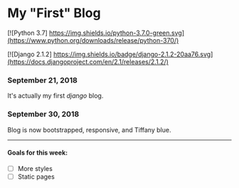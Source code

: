# My "First" Blog

[![Python 3.7] https://img.shields.io/python-3.7.0-green.svg](https://www.python.org/downloads/release/python-370/)


[![Django 2.1.2] https://img.shields.io/badge/django-2.1.2-20aa76.svg](https://docs.djangoproject.com/en/2.1/releases/2.1.2/)

### September 21, 2018
It's actually my first *django* blog.

### September 30, 2018
Blog is now bootstrapped, responsive, and Tiffany blue.

----------------------------------------------

#### Goals for this week:
- [ ] More styles
- [ ] Static pages